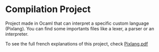 # Compilation Project

Project made in Ocaml that can interpret a specific custom language (Pixlang). You can find some importants files like a lexer, a parser or an interpreter.

To see the full french explanations of this project, check [Pixlang.pdf](https://github.com/ToxikSkrrt/Compilation-Project/blob/main/Pixlang.pdf)
